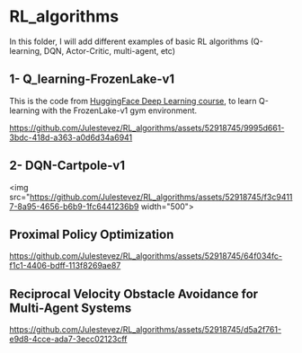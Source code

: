 # RL_algorithms
In this folder, I will add different examples of basic RL algorithms (Q-learning, DQN, Actor-Critic, multi-agent, etc)


## 1- Q_learning-FrozenLake-v1
This is the code from [HuggingFace Deep Learning course](https://huggingface.co/learn/deep-rl-course/unit2/hands-on?fw=pt), to learn Q-learning with the FrozenLake-v1 gym environment.

https://github.com/Julestevez/RL_algorithms/assets/52918745/9995d661-3bdc-418d-a363-a0d6d34a6941


## 2- DQN-Cartpole-v1
<img src="https://github.com/Julestevez/RL_algorithms/assets/52918745/f3c94117-8a95-4656-b6b9-1fc6441236b9 width="500">


## Proximal Policy Optimization
https://github.com/Julestevez/RL_algorithms/assets/52918745/64f034fc-f1c1-4406-bdff-113f8269ae87


## Reciprocal Velocity Obstacle Avoidance for Multi-Agent Systems
https://github.com/Julestevez/RL_algorithms/assets/52918745/d5a2f761-e9d8-4cce-ada7-3ecc02123cff 



